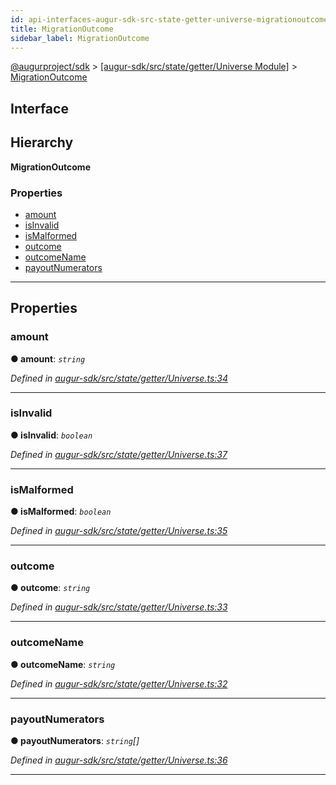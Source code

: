 ```yaml
---
id: api-interfaces-augur-sdk-src-state-getter-universe-migrationoutcome
title: MigrationOutcome
sidebar_label: MigrationOutcome
---
```


[@augurproject/sdk](api-readme.md) > [[augur-sdk/src/state/getter/Universe Module]](api-modules-augur-sdk-src-state-getter-universe-module.md) > [MigrationOutcome](api-interfaces-augur-sdk-src-state-getter-universe-migrationoutcome.md)

## Interface

## Hierarchy

**MigrationOutcome**

### Properties

* [amount](api-interfaces-augur-sdk-src-state-getter-universe-migrationoutcome.md#amount)
* [isInvalid](api-interfaces-augur-sdk-src-state-getter-universe-migrationoutcome.md#isinvalid)
* [isMalformed](api-interfaces-augur-sdk-src-state-getter-universe-migrationoutcome.md#ismalformed)
* [outcome](api-interfaces-augur-sdk-src-state-getter-universe-migrationoutcome.md#outcome)
* [outcomeName](api-interfaces-augur-sdk-src-state-getter-universe-migrationoutcome.md#outcomename)
* [payoutNumerators](api-interfaces-augur-sdk-src-state-getter-universe-migrationoutcome.md#payoutnumerators)

---

## Properties

<a id="amount"></a>

###  amount

**● amount**: *`string`*

*Defined in [augur-sdk/src/state/getter/Universe.ts:34](https://github.com/AugurProject/augur/blob/1e1466f1d3/packages/augur-sdk/src/state/getter/Universe.ts#L34)*

___
<a id="isinvalid"></a>

###  isInvalid

**● isInvalid**: *`boolean`*

*Defined in [augur-sdk/src/state/getter/Universe.ts:37](https://github.com/AugurProject/augur/blob/1e1466f1d3/packages/augur-sdk/src/state/getter/Universe.ts#L37)*

___
<a id="ismalformed"></a>

###  isMalformed

**● isMalformed**: *`boolean`*

*Defined in [augur-sdk/src/state/getter/Universe.ts:35](https://github.com/AugurProject/augur/blob/1e1466f1d3/packages/augur-sdk/src/state/getter/Universe.ts#L35)*

___
<a id="outcome"></a>

###  outcome

**● outcome**: *`string`*

*Defined in [augur-sdk/src/state/getter/Universe.ts:33](https://github.com/AugurProject/augur/blob/1e1466f1d3/packages/augur-sdk/src/state/getter/Universe.ts#L33)*

___
<a id="outcomename"></a>

###  outcomeName

**● outcomeName**: *`string`*

*Defined in [augur-sdk/src/state/getter/Universe.ts:32](https://github.com/AugurProject/augur/blob/1e1466f1d3/packages/augur-sdk/src/state/getter/Universe.ts#L32)*

___
<a id="payoutnumerators"></a>

###  payoutNumerators

**● payoutNumerators**: *`string`[]*

*Defined in [augur-sdk/src/state/getter/Universe.ts:36](https://github.com/AugurProject/augur/blob/1e1466f1d3/packages/augur-sdk/src/state/getter/Universe.ts#L36)*

___


